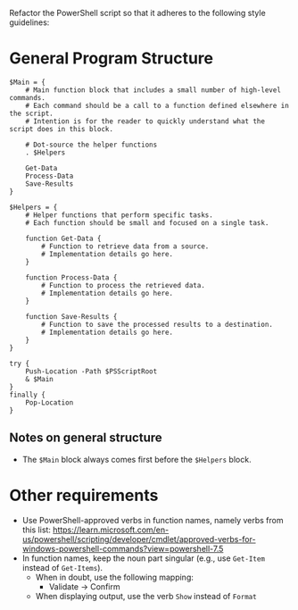 Refactor the PowerShell script so that it adheres to the following style guidelines:

# General Program Structure

```pwsh
$Main = {
	# Main function block that includes a small number of high-level commands.
	# Each command should be a call to a function defined elsewhere in the script.
	# Intention is for the reader to quickly understand what the script does in this block.

	# Dot-source the helper functions
	. $Helpers

	Get-Data
	Process-Data
	Save-Results
}

$Helpers = {
	# Helper functions that perform specific tasks.
	# Each function should be small and focused on a single task.

	function Get-Data {
		# Function to retrieve data from a source.
		# Implementation details go here.
	}

	function Process-Data {
		# Function to process the retrieved data.
		# Implementation details go here.
	}

	function Save-Results {
		# Function to save the processed results to a destination.
		# Implementation details go here.
	}
}

try {
	Push-Location -Path $PSScriptRoot
	& $Main
}
finally {
	Pop-Location
}
```

## Notes on general structure

* The `$Main` block always comes first before the `$Helpers` block.

# Other requirements

* Use PowerShell-approved verbs in function names, namely verbs from this list: https://learn.microsoft.com/en-us/powershell/scripting/developer/cmdlet/approved-verbs-for-windows-powershell-commands?view=powershell-7.5
* In function names, keep the noun part singular (e.g., use `Get-Item` instead of `Get-Items`).
	* When in doubt, use the following mapping:
		* Validate -> Confirm
	* When displaying output, use the verb `Show` instead of `Format`
